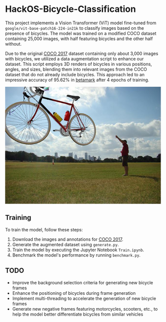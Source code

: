 # HackOS-Bicycle-Classification

This project implements a Vision Transformer (ViT) model fine-tuned from `google/vit-base-patch16-224-in21k` to classify images based on the presence of bicycles. The model was trained on a modified COCO dataset containing 25,000 images, with half featuring bicycles and the other half without.

Due to the original [COCO 2017](https://cocodataset.org/#download) dataset containing only about 3,000 images with bicycles, we utilized a data augmentation script to enhance our dataset. This script employs 3D renders of bicycles in various positions, angles, and sizes, blending them into relevant images from the COCO dataset that do not already include bicycles. This approach led to an impressive accuracy of 95.62% in [betamark](https://github.com/exobyte-labs/betamark) after 4 epochs of training.

![Generated frame with 3D model of bicycle](sample.png)

## Training
To train the model, follow these steps:
1. Download the images and annotations for [COCO 2017](https://cocodataset.org/#download).
2. Generate the augmented dataset using `generate.py`.
3. Train the model by executing the Jupyter Notebook `Train.ipynb`.
4. Benchmark the model's performance by running `benchmark.py`.

## TODO
- Improve the background selection criteria for generating new bicycle frames
- Enhance the positioning of bicycles during frame generation
- Implement multi-threading to accelerate the generation of new bicycle frames
- Generate new negative frames featuring motorcycles, scooters, etc., to help the model better differentiate bicycles from similar vehicles
